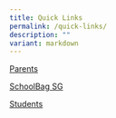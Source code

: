 ```yaml
---
title: Quick Links
permalink: /quick-links/
description: ""
variant: markdown
---
```

[Parents](/parents/letter-to-parents)

[SchoolBag SG](https://www.schoolbag.sg/)

[Students](https://www.montfortsec.moe.edu.sg/students/sec-1-onboarding/sec-1-onboarding/)